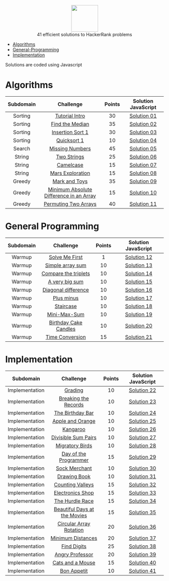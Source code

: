 <p align="center">
    <a href="https://www.hackerrank.com/goniti">
        <img height=85 src="https://d3keuzeb2crhkn.cloudfront.net/hackerrank/assets/styleguide/logo_wordmark-f5c5eb61ab0a154c3ed9eda24d0b9e31.svg">
    </a>
    <br>41 efficient solutions to HackerRank problems
</p>


* [Algorithms](#Algorithms)
* [General-Programming](#General-Programming)
* [Implementation](#Implementation)

Solutions are coded using Javascript



# Algorithms
|        Subdomain        |                          Challenge                                                                                             | Points |            Solution JavaScript                                                                                                                                            |
|:-----------------------:|:-----------------------------------------------------------------------------------------------------------------------------------:|:------:|:-----------------------------------------------------------------------------------------------------------------------------------------------------------------------:|
|         Sorting         | [Tutorial Intro](https://www.hackerrank.com/challenges/tutorial-intro)                                                           |  30  | [Solution 01](https://github.com/goniti/hackerrank_solved/blob/master/solutionJs/solution01)                                          |
|         Sorting         | [Find the Median](https://www.hackerrank.com/challenges/find-the-median)                                                         |  35  | [Solution 02](https://github.com/goniti/hackerrank_solved/blob/master/solutionJs/solution02)                                          |
|         Sorting         | [Insertion Sort 1](https://www.hackerrank.com/challenges/insertionsort1)                                                         |  30  | [Solution 03](https://github.com/goniti/hackerrank_solved/blob/master/solutionJs/solution03)                                          |
|         Sorting         | [Quicksort 1](https://www.hackerrank.com/challenges/quicksort1)                                                                  |  10  | [Solution 04](https://github.com/goniti/hackerrank_solved/blob/master/solutionJs/solution04)                                          |
|         Search          | [Missing Numbers](https://www.hackerrank.com/challenges/missing-numbers)                                                         |  45  | [Solution 05](https://github.com/goniti/hackerrank_solved/blob/master/solutionJs/solution05)                                          |
|         String          | [Two Strings](https://www.hackerrank.com/challenges/two-strings)                                                                 |  25  | [Solution 06](https://github.com/goniti/hackerrank_solved/blob/master/solutionJs/solution06)                                          |
|         String          | [Camelcase](https://www.hackerrank.com/challenges/camelcase)                                                                     |  15  | [Solution 07](https://github.com/goniti/hackerrank_solved/blob/master/solutionJs/solution07)                                          |
|         String          | [Mars Exploration](https://www.hackerrank.com/challenges/mars-exploration)                                                       |  15  | [Solution 08](https://github.com/goniti/hackerrank_solved/blob/master/solutionJs/solution08)                                          |
|         Greedy          | [Mark and Toys](https://www.hackerrank.com/challenges/mark-and-toys)                                                             |  35  | [Solution 09](https://github.com/goniti/hackerrank_solved/blob/master/solutionJs/solution09)                                          |
|         Greedy          | [Minimum Absolute Difference in an Array](https://www.hackerrank.com/challenges/minimum-absolute-difference-in-an-array)         |  15  | [Solution 10](https://github.com/goniti/hackerrank_solved/blob/master/solutionJs/solution10)                                          |
|         Greedy          | [Permuting Two Arrays](https://www.hackerrank.com/challenges/two-arrays)                                                         |  40  | [Solution 11](https://github.com/goniti/hackerrank_solved/blob/master/solutionJs/solution11)                                          |

# General Programming
|        Subdomain        |              Challenge                                                                                                     | Points |             Solution JavaScript                                                                                                                                       |
|:-----------------------:|:-----------------------------------------------------------------------------------------------------------------------------------:|:------:|:-------------------------------------------------------------------------------------------------------------------------------------------------------------------------:|
|          Warmup         | [Solve Me First](https://www.hackerrank.com/challenges/solve-me-first)                                                           |  1   | [Solution 12](https://github.com/goniti/hackerrank_solved/blob/master/solutionJs/solution12)                                               |
|          Warmup         | [Simple array sum](https://www.hackerrank.com/challenges/simple-array-sum)                                                       |  10  | [Solution 13](https://github.com/goniti/hackerrank_solved/blob/master/solutionJs/solution13)                                          |
|          Warmup         | [Compare the triplets](https://www.hackerrank.com/challenges/compare-the-triplets)                                               |  10  | [Solution 14](https://github.com/goniti/hackerrank_solved/blob/master/solutionJs/solution14)                                          |
|          Warmup         | [A very big sum](https://www.hackerrank.com/challenges/a-very-big-sum)                                                           |  10  | [Solution 15](https://github.com/goniti/hackerrank_solved/blob/master/solutionJs/solution15)                                          |
|          Warmup         | [Diagonal difference](https://www.hackerrank.com/challenges/diagonal-difference)                                                 |  10  | [Solution 16](https://github.com/goniti/hackerrank_solved/blob/master/solutionJs/solution16)                                          |
|          Warmup         | [Plus minus](https://www.hackerrank.com/challenges/plus-minus)                                                                   |  10  | [Solution 17](https://github.com/goniti/hackerrank_solved/blob/master/solutionJs/solution17)                                          |
|          Warmup         | [Staircase](https://www.hackerrank.com/challenges/staircase)                                                                     |  10  | [Solution 18](https://github.com/goniti/hackerrank_solved/blob/master/solutionJs/solution18)                                          |
|          Warmup         | [Mini-Max-Sum](https://www.hackerrank.com/challenges/mini-max-sum)                                                               |  10  | [Solution 19](https://github.com/goniti/hackerrank_solved/blob/master/solutionJs/solution19)                                          |
|          Warmup         | [Birthday Cake Candles](https://www.hackerrank.com/challenges/birthday-cake-candles)                                             |  10  | [Solution 20](https://github.com/goniti/hackerrank_solved/blob/master/solutionJs/solution20)                                          |
|          Warmup         | [Time Conversion](https://www.hackerrank.com/challenges/time-conversion)                                                         |  15  | [Solution 21](https://github.com/goniti/hackerrank_solved/blob/master/solutionJs/solution21)                                          |

# Implementation
|        Subdomain        |              Challenge                                                                                                     | Points |             Solution JavaScript                                                                                                                                       |
|:-----------------------:|:-----------------------------------------------------------------------------------------------------------------------------------:|:------:|:-------------------------------------------------------------------------------------------------------------------------------------------------------------------------:|
|      Implementation     | [Grading](https://www.hackerrank.com/challenges/grading)                                                                         |  10  | [Solution 22](https://github.com/goniti/hackerrank_solved/blob/master/solutionJs/solution22)                                           |
|      Implementation     | [Breaking the Records](https://www.hackerrank.com/challenges/breaking-best-and-worst-records)                                    |  10  | [Solution 23](https://github.com/goniti/hackerrank_solved/blob/master/solutionJs/solution23)                                          |
|      Implementation     | [The Birthday Bar](https://www.hackerrank.com/challenges/the-birthday-bar)                                                       |  10  | [Solution 24](https://github.com/goniti/hackerrank_solved/blob/master/solutionJs/solution24)                                          |
|      Implementation     | [Apple and Orange](https://www.hackerrank.com/challenges/apple-and-orange)                                                       |  10  | [Solution 25](https://github.com/goniti/hackerrank_solved/blob/master/solutionJs/solution25)                                          |
|      Implementation     | [Kangaroo](https://www.hackerrank.com/challenges/kangaroo)                                                                       |  10  | [Solution 26](https://github.com/goniti/hackerrank_solved/blob/master/solutionJs/solution26)                                          |
|      Implementation     | [Divisible Sum Pairs](https://www.hackerrank.com/challenges/divisible-sum-pairs)                                                 |  10  | [Solution 27](https://github.com/goniti/hackerrank_solved/blob/master/solutionJs/solution27)                                          |
|      Implementation     | [Migratory Birds](https://www.hackerrank.com/challenges/migratory-birds)                                                         |  10  | [Solution 28](https://github.com/goniti/hackerrank_solved/blob/master/solutionJs/solution28)                                          |
|      Implementation     | [Day of the Programmer](https://www.hackerrank.com/challenges/day-of-the-programmer)                                             |  15  | [Solution 29](https://github.com/goniti/hackerrank_solved/blob/master/solutionJs/solution29)                                          |
|      Implementation     | [Sock Merchant](https://www.hackerrank.com/challenges/sock-merchant)                                                             |  10  | [Solution 30](https://github.com/goniti/hackerrank_solved/blob/master/solutionJs/solution30)                                          |
|      Implementation     | [Drawing Book](https://www.hackerrank.com/challenges/drawing-book)                                                               |  10  | [Solution 31](https://github.com/goniti/hackerrank_solved/blob/master/solutionJs/solution31)                                          |
|      Implementation     | [Counting Valleys](https://www.hackerrank.com/challenges/counting-valleys)                                                       |  15  | [Solution 32](https://github.com/goniti/hackerrank_solved/blob/master/solutionJs/solution32)                                          |
|      Implementation     | [Electronics Shop](https://www.hackerrank.com/challenges/electronics-shop)                                                       |  15  | [Solution 33](https://github.com/goniti/hackerrank_solved/blob/master/solutionJs/solution33)                                          |
|      Implementation     | [The Hurdle Race](https://www.hackerrank.com/challenges/the-hurdle-race)                                                         |  15  | [Solution 34](https://github.com/goniti/hackerrank_solved/blob/master/solutionJs/solution34)                                          |
|      Implementation     | [Beautiful Days at the Movies](https://www.hackerrank.com/challenges/beautiful-days-at-the-movies)                               |  15  | [Solution 35](https://github.com/goniti/hackerrank_solved/blob/master/solutionJs/solution35)                                          |
|      Implementation     | [Circular Array Rotation](https://www.hackerrank.com/challenges/circular-array-rotation)                                         |  20  | [Solution 36](https://github.com/goniti/hackerrank_solved/blob/master/solutionJs/solution36)                                          |
|      Implementation     | [Minimum Distances](https://www.hackerrank.com/challenges/minimum-distances)                                                     |  20  | [Solution 37](https://github.com/goniti/hackerrank_solved/blob/master/solutionJs/solution37)                                          |
|      Implementation     | [Find Digits](https://www.hackerrank.com/challenges/find-digits)                                                                 |  25  | [Solution 38](https://github.com/goniti/hackerrank_solved/blob/master/solutionJs/solution38)                                          |
|      Implementation     | [Angry Professor](https://www.hackerrank.com/challenges/angry-professor)                                                         |  20  | [Solution 39](https://github.com/goniti/hackerrank_solved/blob/master/solutionJs/solution39)                                          |
|      Implementation     | [Cats and a Mouse](https://www.hackerrank.com/challenges/cats-and-a-mouse)                                                       |  15  | [Solution 40](https://github.com/goniti/hackerrank_solved/blob/master/solutionJs/solution40)                                          |
|      Implementation     | [Bon Appetit](https://www.hackerrank.com/challenges/bon-appetit)                                                                 |  10  | [Solution 41](https://github.com/goniti/hackerrank_solved/blob/master/solutionJs/solution41)                                          |
